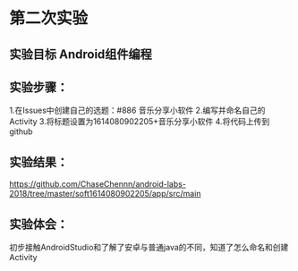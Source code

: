 # 第二次实验

## 实验目标 Android组件编程

## 实验步骤：
1.在Issues中创建自己的选题：#886 音乐分享小软件
2.编写并命名自己的Activity
3.将标题设置为1614080902205+音乐分享小软件
4.将代码上传到github

## 实验结果：
https://github.com/ChaseChennn/android-labs-2018/tree/master/soft1614080902205/app/src/main

## 实验体会：
初步接触AndroidStudio和了解了安卓与普通java的不同，知道了怎么命名和创建Activity
